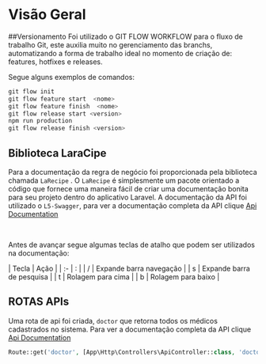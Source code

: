 # Visão Geral


##Versionamento
Foi utilizado o GIT FLOW WORKFLOW para o fluxo de trabalho Git, este auxilia muito no gerenciamento das branchs, automatizando a forma de trabalho ideal no momento de criação de: features, hotfixes e releases.

Segue alguns exemplos de comandos:
```php
git flow init
git flow feature start  <nome>
git flow feature finish  <nome>
git flow release start <version>
npm run production
git flow release finish <version>
```


## Biblioteca LaraCipe

Para a documentação da regra de negócio foi proporcionada pela biblioteca chamada `LaRecipe` . O `LaRecipe` é simplesmente um pacote orientado a código que fornece uma maneira fácil de criar uma documentação bonita para seu projeto dentro do aplicativo Laravel. A documentação da API foi utilizado o `L5-Swagger`,  para ver a documentação completa da API clique <a href="/consultorio/public/api/documentation" target="_blank">Api Documentation</a>

<br>

Antes de avançar segue algumas teclas de atalho que podem ser utilizados na documentação:



| Tecla  | 			Ação			    |
|   :-   |  :  							|
|   /    |  Expande barra navegação  	|
|   s 	 |  Expande barra de pesquisa   |
|   t    |  Rolagem para cima  			|
|   b  	 |  Rolagem para baixo  		|

## ROTAS APIs
Uma rota de api foi criada, `doctor`  que retorna todos os médicos cadastrados no sistema. Para ver a documentação completa da API clique <a href="/consultorio/public/api/documentation" target="_blank">Api Documentation</a>

```php
Route::get('doctor', [App\Http\Controllers\ApiController::class, 'doctor']);